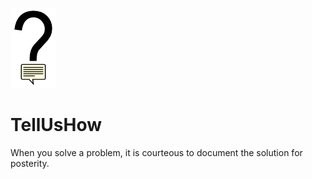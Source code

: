 ![logo](Static/logo.png)
# TellUsHow
When you solve a problem, it is courteous to document the solution for posterity.
